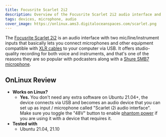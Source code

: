 ```yaml
---
title: Focusrite Scarlet 2i2
description: Overview of the Focusrite Scarlet 2i2 audio interface and how it works on Linux
tags: devices, microphone, audio
cover_image: https://onlinux.ams3.digitaloceanspaces.com/scarlet.png
---
```


The [Focusrite Scarlet 2i2](https://amzn.to/3uveI6j) is an audio interface with two mic/line/instrument inputs that basically lets you connect microphones and other equipment compatible with [XLR cables](https://amzn.to/3uvViym) to your computer via USB. It offers studio-quality recording for both voice and instruments, and that's one of the reasons they are so popular with podcasters along with a [Shure SMB7 microphone](/devices/shure-smb7).

## OnLinux Review

- **Works on Linux?**
  - **Yes.** You don't need any extra software on Ubuntu 21.04+, the device connects via USB and becomes an audio device that you can set up as input / microphone called "Scarlet i2i audio interface". Make sure you toggle the "48V" button to enable [phantom power](https://www.sweetwater.com/sweetcare/articles/what-phantom-power-need/#) if you are using it with a device that requires it.
- **Tested with**
  - Ubuntu 21.04, 21.10
